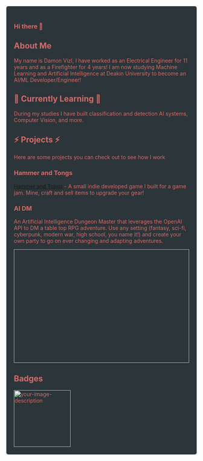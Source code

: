 <div style="background-color: #2C3539; color: #D46A6A; padding: 20px; border-radius: 5px;">

### Hi there 👋

## About Me
My name is Damon Vizl, I have worked as an Electrical Engineer for 11 years and as a Firefighter for 4 years! I am now studying Machine Learning and Artificial Intelligence at Deakin University to become an AI/ML Developer/Engineer!

## 🌱 Currently Learning 🌱
During my studies I have built classification and detection AI systems, Computer Vision, and more. 

## ⚡ Projects ⚡
Here are some projects you can check out to see how I work

### Hammer and Tongs
[Hammer and Tongs](https://github.com/DamonVizl/Hammer-And-Tongs) - A small indie developed game I built for a game jam. Mine, craft and sell items to upgrade your gear!
### AI DM 
An Artificial Intelligence Dungeon Master that leverages the OpenAI API to DM a table top RPG adventure. Use any setting (fantasy, sci-fi, cyberpunk, modern war, high school, you name it!) and create your own party to go on ever changing and adapting adventures. 

  <img scr = "https://github.com/DamonVizl/DamonVizl/assets/88814126/fad18006-ffae-4b59-b7c2-bf26a0f1b70d" width = 500 height = 300>

  
  
## Badges

<img src="https://user-images.githubusercontent.com/88814126/236190196-1b57c635-8046-4f95-9f56-01c11a7d659f.png" alt="your-image-description" width="150" height="150">



</div>
<!--
**DamonVizl/DamonVizl** is a ✨ _special_ ✨ repository because its `README.md` (this file) appears on your GitHub profile.

Here are some ideas to get you started:

- 🔭 I’m currently working on ...
- 🌱 I’m currently learning ...
- 👯 I’m looking to collaborate on ...
- 🤔 I’m looking for help with ...
- 💬 Ask me about ...
- 📫 How to reach me: ...
- 😄 Pronouns: ...
- ⚡ Fun fact: ...
-->
